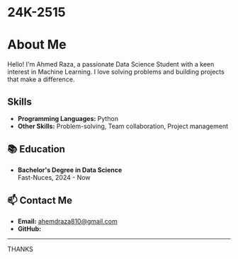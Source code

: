 # 24K-2515
# About Me

Hello! I'm Ahmed Raza, a passionate Data Science Student with a keen interest in Machine Learning. I love solving problems and building projects that make a difference.

## Skills

- **Programming Languages:** Python
- **Other Skills:** Problem-solving, Team collaboration, Project management

## 📚 Education

- **Bachelor's Degree in Data Science**  
  Fast-Nuces, 2024 - Now


## 📫 Contact Me

- **Email:** ahemdraza810@gmail.com
- **GitHub:** 

---

THANKS

